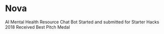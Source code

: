 # Nova
AI Mental Health Resource Chat Bot
Started and submitted for Starter Hacks 2018
Received Best Pitch Medal
